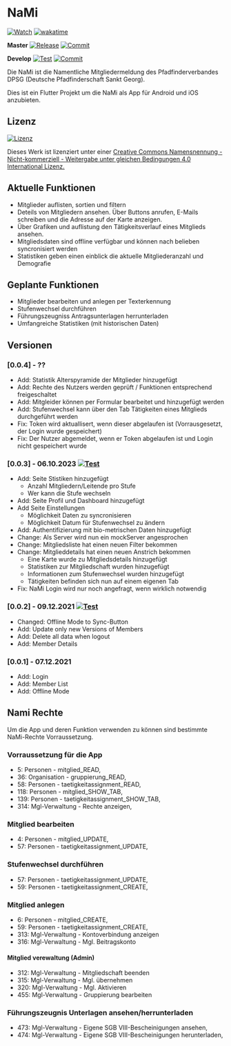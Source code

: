 # NaMi

[![Watch](https://img.shields.io/github/watchers/JanneckLange/dpsg-nami-app?label=Watch)](https://github.com/JanneckLange/dpsg-nami-app/subscription)
[![wakatime](https://wakatime.com/badge/user/f75702c6-6ecd-478f-a765-9c0a07c62d50/project/c30b8bfa-fe60-4da1-9a32-9c86bad66605.svg)](https://wakatime.com/badge/user/f75702c6-6ecd-478f-a765-9c0a07c62d50/project/c30b8bfa-fe60-4da1-9a32-9c86bad66605)

**Master**
[![Release](https://img.shields.io/github/v/release/janneckLange/dpsg-nami-app?display_name=tag&include_prereleases)](https://github.com/JanneckLange/dpsg-nami-app/releases)
[![Commit](https://shields.io/github/last-commit/JanneckLange/dpsg-nami-app/master)](https://github.com/JanneckLange/dpsg-nami-app/commits/master)

**Develop**
[![Test](https://github.com/JanneckLange/dpsg-nami-app/actions/workflows/flutter-test.yml/badge.svg)](https://github.com/JanneckLange/dpsg-nami-app/actions/workflows/flutter-test.yml)
[![Commit](https://shields.io/github/last-commit/JanneckLange/dpsg-nami-app/develop)](https://github.com/JanneckLange/dpsg-nami-app/commits/develop)

Die NaMi ist die Namentliche Mitgliedermeldung des Pfadfinderverbandes DPSG (Deutsche Pfadfinderschaft Sankt Georg).

Dies ist ein Flutter Projekt um die NaMi als App für Android und iOS anzubieten.

## Lizenz

[![Lizenz](https://licensebuttons.net/l/by-nc-sa/4.0/88x31.png)](https://licensebuttons.net/l/by-nc-sa/4.0/88x31.png)

Dieses Werk ist lizenziert unter einer [Creative Commons Namensnennung - Nicht-kommerziell - Weitergabe unter gleichen Bedingungen 4.0 International Lizenz.](http://creativecommons.org/licenses/by-nc-sa/4.0/)

## Aktuelle Funktionen

- Mitglieder auflisten, sortien und filtern
- Deteils von Mitgliedern ansehen. Über Buttons anrufen, E-Mails schreiben und die Adresse auf der Karte anzeigen.
- Über Grafiken und auflistung den Tätigkeitsverlauf eines Mitglieds ansehen.
- Mitgliedsdaten sind offline verfügbar und können nach belieben syncronisiert werden
- Statistiken geben einen einblick die aktuelle Mitgliederanzahl und Demografie

## Geplante Funktionen

- Mitglieder bearbeiten und anlegen per Texterkennung
- Stufenwechsel durchführen
- Führungszeugniss Antragsunterlagen herrunterladen
- Umfangreiche Statistiken (mit historischen Daten)

## Versionen

### [0.0.4] - ??
- Add: Statistik Alterspyramide der Mitglieder hinzugefügt
- Add: Rechte des Nutzers werden geprüft / Funktionen entsprechend freigeschaltet
- Add: Mitgleider können per Formular bearbeitet und hinzugefügt werden
- Add: Stufenwechsel kann über den Tab Tätigkeiten eines Mitglieds durchgeführt werden
- Fix: Token wird aktuallisert, wenn dieser abgelaufen ist (Vorrausgesetzt, der Login wurde gespeichert)
- Fix: Der Nutzer abgemeldet, wenn er Token abgelaufen ist und Login nicht gespeichert wurde

### [0.0.3] - 06.10.2023 [![Test](https://img.shields.io/badge/release-v0.0.3-orange)](https://github.com/JanneckLange/dpsg-nami-app/releases/tag/v0.0.3)

- Add: Seite Stistiken hinzugefügt
  - Anzahl Mitgliedern/Leitende pro Stufe
  - Wer kann die Stufe wechseln
- Add: Seite Profil und Dashboard hinzugefügt
- Add Seite Einstellungen
  - Möglichkeit Daten zu syncronisieren
  - Möglichkeit Datum für Stufenwechsel zu ändern
- Add: Authentifizierung mit bio-metrischen Daten hinzugefügt
- Change: Als Server wird nun ein mockServer angesprochen
- Change: Mitgliedsliste hat einen neuen Filter bekommen
- Change: Mitglieddetails hat einen neuen Anstrich bekommen
  - Eine Karte wurde zu Mitgliedsdetails hinzugefügt
  - Statistiken zur Mitgliedschaft wurden hinzugefügt
  - Informationen zum Stufenwechsel wurden hinzugefügt
  - Tätigkeiten befinden sich nun auf einem eigenen Tab
- Fix: NaMi Login wird nur noch angefragt, wenn wirklich notwendig

### [0.0.2] - 09.12.2021 [![Test](https://img.shields.io/badge/release-v0.0.2-orange)](https://github.com/JanneckLange/dpsg-nami-app/releases/tag/v0.0.2)

- Changed: Offline Mode to Sync-Button
- Add: Update only new Versions of Members
- Add: Delete all data when logout
- Add: Member Details

### [0.0.1] - 07.12.2021

- Add: Login
- Add: Member List
- Add: Offline Mode

## Nami Rechte

Um die App und deren Funktion verwenden zu können sind bestimmte NaMi-Rechte Vorraussetzung.

### Vorraussetzung für die App
- 5: Personen - mitglied_READ, 
- 36: Organisation - gruppierung_READ, 
- 58: Personen - taetigkeitassignment_READ, 
- 118: Personen - mitglied_SHOW_TAB, 
- 139: Personen - taetigkeitassignment_SHOW_TAB, 
- 314: Mgl-Verwaltung - Rechte anzeigen, 

### Mitglied bearbeiten
- 4: Personen - mitglied_UPDATE,
- 57: Personen - taetigkeitassignment_UPDATE, 

### Stufenwechsel durchführen
- 57: Personen - taetigkeitassignment_UPDATE, 
- 59: Personen - taetigkeitassignment_CREATE, 

### Mitglied anlegen
-  6: Personen - mitglied_CREATE,
-  59: Personen - taetigkeitassignment_CREATE, 
-  313: Mgl-Verwaltung - Kontoverbindung anzeigen
-  316: Mgl-Verwaltung - Mgl. Beitragskonto

#### Mitglied verewaltung (Admin)
- 312: Mgl-Verwaltung - Mitgliedschaft beenden
- 315: Mgl-Verwaltung - Mgl. übernehmen
- 320: Mgl-Verwaltung - Mgl. Aktivieren
- 455: Mgl-Verwaltung - Gruppierung bearbeiten

### Führungszeugnis Unterlagen ansehen/herrunterladen
- 473: Mgl-Verwaltung - Eigene SGB VIII-Bescheinigungen ansehen, 
- 474: Mgl-Verwaltung - Eigene SGB VIII-Bescheinigungen herunterladen, 

